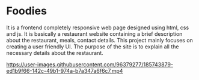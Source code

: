 # Foodies
It is a frontend completely responsive web page designed using html, css and js. It is basically a restaurant website containing a
brief description about the restaurant, meals, contact details. This project mainly focuses on creating a user
friendly UI. The purpose of the site is to explain all the necessary details about the restaurant.


https://user-images.githubusercontent.com/96379277/185743879-ed1b9f66-142c-49b1-974a-b7a347a6f6c7.mp4
